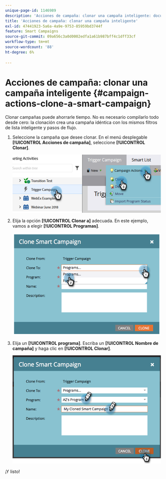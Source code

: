 ```yaml
---
unique-page-id: 1146989
description: 'Acciones de campaña: clonar una campaña inteligente: documentos de Marketo: documentación del producto'
title: 'Acciones de campaña: clonar una campaña inteligente'
exl-id: 47441923-5a6a-4a9e-9753-85959bd3744f
feature: Smart Campaigns
source-git-commit: 09a656c3a0d0002edfa1a61b987bff4c1dff33cf
workflow-type: tm+mt
source-wordcount: '88'
ht-degree: 6%

---
```


# Acciones de campaña: clonar una campaña inteligente {#campaign-actions-clone-a-smart-campaign}

Clonar campañas puede ahorrarle tiempo. No es necesario compilarlo todo desde cero: la clonación crea una campaña idéntica con los mismos filtros de lista inteligente y pasos de flujo.

1. Seleccione la campaña que desee clonar. En el menú desplegable **[!UICONTROL Acciones de campaña]**, seleccione **[!UICONTROL Clonar]**.

   ![](assets/campaign-actions-clone-a-smart-campaign-1.png)

1. Elija la opción **[!UICONTROL Clonar a]** adecuada. En este ejemplo, vamos a elegir **[!UICONTROL Programas]**.

   ![](assets/campaign-actions-clone-a-smart-campaign-2.png)

1. Elija un **[!UICONTROL programa]**. Escriba un **[!UICONTROL Nombre de campaña]** y haga clic en **[!UICONTROL Clonar]**.

   ![](assets/campaign-actions-clone-a-smart-campaign-3.png)

¡Y listo!
